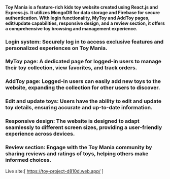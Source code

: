 #### Toy Mania is a feature-rich kids toy website created using React.js and Express.js. It utilizes MongoDB for data storage and Firebase for secure authentication. With login functionality, MyToy and AddToy pages, edit/update capabilities, responsive design, and a review section, it offers a comprehensive toy browsing and management experience.

### Login system: Securely log in to access exclusive features and personalized experiences on Toy Mania.

### MyToy page: A dedicated page for logged-in users to manage their toy collection, view favorites, and track orders.

### AddToy page: Logged-in users can easily add new toys to the website, expanding the collection for other users to discover.

### Edit and update toys: Users have the ability to edit and update toy details, ensuring accurate and up-to-date information.

### Responsive design: The website is designed to adapt seamlessly to different screen sizes, providing a user-friendly experience across devices.

### Review section: Engage with the Toy Mania community by sharing reviews and ratings of toys, helping others make informed choices.

Live site:[ https://toy-project-d810d.web.app/ ]

